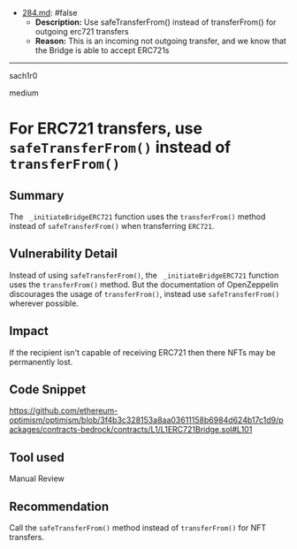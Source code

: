 
- [284.md](processed/false/284.md): #false
  - **Description:** Use safeTransferFrom() instead of transferFrom() for outgoing erc721 transfers
  - **Reason:** This is an incoming not outgoing transfer, and we know that the Bridge is able to accept ERC721s

---

sach1r0

medium

# For ERC721 transfers, use `safeTransferFrom()` instead of `transferFrom()`

## Summary
The ` _initiateBridgeERC721` function uses the `transferFrom()` method instead of `safeTransferFrom()` when transferring `ERC721`.

## Vulnerability Detail
Instead of using `safeTransferFrom()`, the ` _initiateBridgeERC721` function uses the `transferFrom()` method. But the documentation of OpenZeppelin discourages the usage of `transferFrom()`, instead use `safeTransferFrom()` wherever possible.

## Impact
If the recipient isn't capable of receiving ERC721 then there NFTs may be permanently lost.

## Code Snippet
https://github.com/ethereum-optimism/optimism/blob/3f4b3c328153a8aa03611158b6984d624b17c1d9/packages/contracts-bedrock/contracts/L1/L1ERC721Bridge.sol#L101


## Tool used
Manual Review

## Recommendation
Call the `safeTransferFrom()` method instead of `transferFrom()` for NFT transfers.